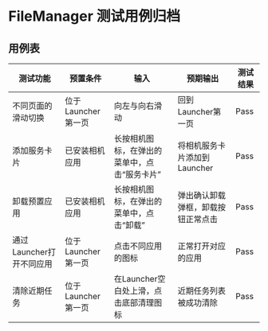 # FileManager 测试用例归档

## 用例表

|测试功能|预置条件|输入|预期输出|测试结果|
|--------------------------------|--------------------------------|--------------------------------|--------------------------------|--------------------------------|
|不同页面的滑动切换| 位于Launcher第一页 | 向左与向右滑动 |回到Launcher第一页|Pass|
|添加服务卡片| 已安装相机应用 | 长按相机图标，在弹出的菜单中，点击“服务卡片” |将相机服务卡片添加到Launcher|Pass|
|卸载预置应用| 已安装相机应用 | 长按相机图标，在弹出的菜单中，点击“卸载” | 弹出确认卸载弹框，卸载按钮正常点击 |Pass|
|通过Launcher打开不同应用| 位于Launcher第一页 | 点击不同应用的图标 | 正常打开对应的应用 |Pass|
|清除近期任务| 位于Launcher第一页 | 在Launcher空白处上滑，点击底部清理图标 | 近期任务列表被成功清除 |Pass|